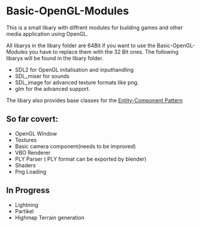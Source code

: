 # Basic-OpenGL-Modules

This is a small libary with diffrent modules for building games and other media application using OpenGL.

All libarys in the libary folder are 64Bit if you want to use the Basic-OpenGL-Modules you have to replace them with the 32 Bit ones.
The following libarys will be found in the libary folder.

* SDL2 for OpenGL initalisation and inputhandling
* SDL_mixer for sounds
* SDL_image for advanced texture formats like png.
* glm for the advanced support.

The libary also provides base classes for the 
[Entity-Component Pattern](http://gameprogrammingpatterns.com/component.html)

## So far covert:
* OpenGL Window
* Textures
* Basic camera component(needs to be improved)
* VBO Renderer
* PLY Parser ( PLY format can be exported by blender)
* Shaders
* Png Loading

## In Progress

* Lightning
* Partikel
* Highmap Terrain generation

